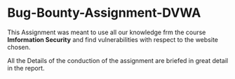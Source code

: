 # Bug-Bounty-Assignment-DVWA

This Assignment was meant to use all our knowledge frm the course **Imformation Security** and find vulnerabilities with respect to the website chosen.

All the Details of the conduction of the assignment are briefed in great detail in the report.
